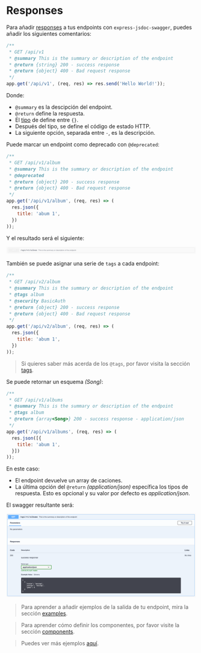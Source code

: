 # Responses
Para añadir [responses](https://swagger.io/docs/specification/describing-responses/) a tus endpoints con `express-jsdoc-swagger`, puedes añadir los siguientes comentarios:

```javascript
/**
 * GET /api/v1
 * @summary This is the summary or description of the endpoint
 * @return {string} 200 - success response
 * @return {object} 400 - Bad request response
 */
app.get('/api/v1', (req, res) => res.send('Hello World!'));
```

Donde:
- `@summary` es la descipción del endpoint.
- `@return` define la respuesta.
- El [tipo](https://swagger.io/specification/#data-types) de define entre `{}`.
- Después del tipo, se define el código de estado HTTP.
- La siguiente opción, separada entre ` - `, es la descripción.

Puede marcar un endpoint como deprecado con `@deprecated`:
```javascript
/**
 * GET /api/v1/album
 * @summary This is the summary or description of the endpoint
 * @deprecated
 * @return {object} 200 - success response
 * @return {object} 400 - Bad request response
 */
app.get('/api/v1/album', (req, res) => (
  res.json({
    title: 'abum 1',
  })
));
```
Y el resultado será el siguiente:

<img src="../assets/deprecated.png"/>

También se puede asignar una serie de `tags` a cada endpoint:
```javascript
/**
 * GET /api/v2/album
 * @summary This is the summary or description of the endpoint
 * @tags album
 * @security BasicAuth
 * @return {object} 200 - success response
 * @return {object} 400 - Bad request response
 */
app.get('/api/v2/album', (req, res) => (
  res.json({
    title: 'abum 1',
  })
));
```
> Si quieres saber más acerda de los `@tags`, por favor visita la sección [tags](tags.md).

Se puede retornar un esquema *(Song)*:
```javascript
/**
 * GET /api/v1/albums
 * @summary This is the summary or description of the endpoint
 * @tags album
 * @return {array<Song>} 200 - success response - application/json
 */
app.get('/api/v1/albums', (req, res) => (
  res.json([{
    title: 'abum 1',
  }])
));
```
En este caso:
- El endpoint devuelve un array de caciones.
- La última opción del `@return` *(application/json)* específica los tipos de respuesta. Esto es opcional y su valor por defecto es *application/json*.

El swagger resultante será:

<img src="../assets/response-component.png"/>

> Para aprender a añadir ejemplos de la salida de tu endpoint, mira la sección [examples](examples.md).

> Para aprender cómo definir los componentes, por favor visite la sección [components](components.md).

> Puedes ver más ejemplos [aquí](https://github.com/BRIKEV/express-jsdoc-swagger/tree/master/examples/responses).
